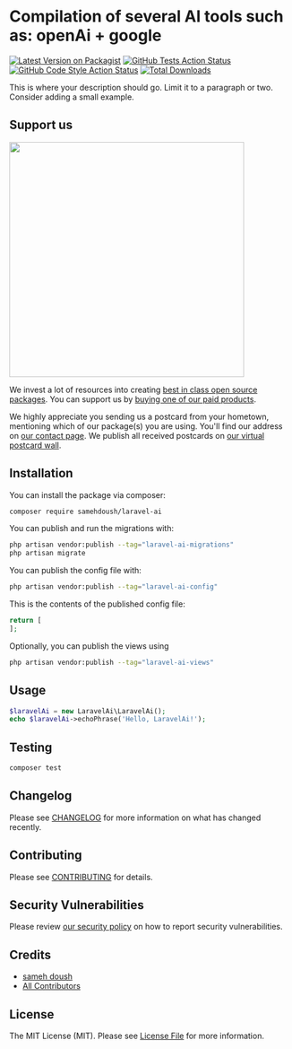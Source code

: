 # Compilation of several AI tools such as: openAi + google

[![Latest Version on Packagist](https://img.shields.io/packagist/v/samehdoush/laravel-ai.svg?style=flat-square)](https://packagist.org/packages/samehdoush/laravel-ai)
[![GitHub Tests Action Status](https://img.shields.io/github/actions/workflow/status/samehdoush/laravel-ai/run-tests.yml?branch=main&label=tests&style=flat-square)](https://github.com/samehdoush/laravel-ai/actions?query=workflow%3Arun-tests+branch%3Amain)
[![GitHub Code Style Action Status](https://img.shields.io/github/actions/workflow/status/samehdoush/laravel-ai/fix-php-code-style-issues.yml?branch=main&label=code%20style&style=flat-square)](https://github.com/samehdoush/laravel-ai/actions?query=workflow%3A"Fix+PHP+code+style+issues"+branch%3Amain)
[![Total Downloads](https://img.shields.io/packagist/dt/samehdoush/laravel-ai.svg?style=flat-square)](https://packagist.org/packages/samehdoush/laravel-ai)

This is where your description should go. Limit it to a paragraph or two. Consider adding a small example.

## Support us

[<img src="https://github-ads.s3.eu-central-1.amazonaws.com/laravel-ai.jpg?t=1" width="419px" />](https://spatie.be/github-ad-click/laravel-ai)

We invest a lot of resources into creating [best in class open source packages](https://spatie.be/open-source). You can support us by [buying one of our paid products](https://spatie.be/open-source/support-us).

We highly appreciate you sending us a postcard from your hometown, mentioning which of our package(s) you are using. You'll find our address on [our contact page](https://spatie.be/about-us). We publish all received postcards on [our virtual postcard wall](https://spatie.be/open-source/postcards).

## Installation

You can install the package via composer:

```bash
composer require samehdoush/laravel-ai
```

You can publish and run the migrations with:

```bash
php artisan vendor:publish --tag="laravel-ai-migrations"
php artisan migrate
```

You can publish the config file with:

```bash
php artisan vendor:publish --tag="laravel-ai-config"
```

This is the contents of the published config file:

```php
return [
];
```

Optionally, you can publish the views using

```bash
php artisan vendor:publish --tag="laravel-ai-views"
```

## Usage

```php
$laravelAi = new LaravelAi\LaravelAi();
echo $laravelAi->echoPhrase('Hello, LaravelAi!');
```

## Testing

```bash
composer test
```

## Changelog

Please see [CHANGELOG](CHANGELOG.md) for more information on what has changed recently.

## Contributing

Please see [CONTRIBUTING](CONTRIBUTING.md) for details.

## Security Vulnerabilities

Please review [our security policy](../../security/policy) on how to report security vulnerabilities.

## Credits

- [sameh doush](https://github.com/samehdoush)
- [All Contributors](../../contributors)

## License

The MIT License (MIT). Please see [License File](LICENSE.md) for more information.
